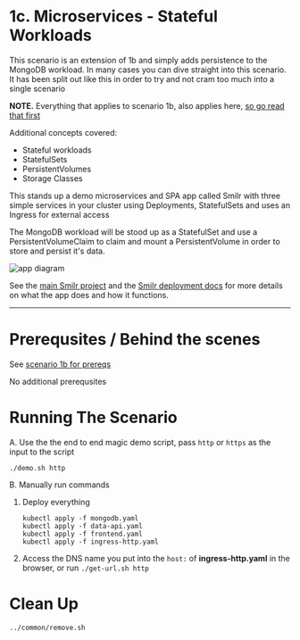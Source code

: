 # 1c. Microservices - Stateful Workloads

This scenario is an extension of 1b and simply adds persistence to the MongoDB workload. In many cases you can dive straight into this scenario.  
It has been split out like this in order to try and not cram too much into a single scenario

**NOTE.** Everything that applies to scenario 1b, also applies here, [so go read that first](../1b-ingress/)

Additional concepts covered:
- Stateful workloads
- StatefulSets
- PersistentVolumes
- Storage Classes

This stands up a demo microservices and SPA app called Smilr with three simple services in your cluster using Deployments, StatefulSets and uses an Ingress for external access

The MongoDB workload will be stood up as a StatefulSet and use a PersistentVolumeClaim to claim and mount a PersistentVolume in order to store and persist it's data.

![app diagram](https://smilr.benco.io/etc/kube-scenario-b.png)

See the [main Smilr project](https://smilr.benco.io) and the [Smilr deployment docs](https://smilr.benco.io/kubernetes/#scenario-b---advanced) for more details on what the app does and how it functions.

---

# Prerequsites / Behind the scenes
See [scenario 1b for prereqs](../1b-ingress/)

No additional prerequsites 

# Running The Scenario
A. Use the the end to end magic demo script, pass `http` or `https` as the input to the script
```
./demo.sh http
```

B. Manually run commands

1. Deploy everything
    ```
    kubectl apply -f mongodb.yaml
    kubectl apply -f data-api.yaml
    kubectl apply -f frontend.yaml
    kubectl apply -f ingress-http.yaml
    ```

2. Access the DNS name you put into the `host:` of **ingress-http.yaml** in the browser, or run `./get-url.sh http`


# Clean Up
```
../common/remove.sh
```
